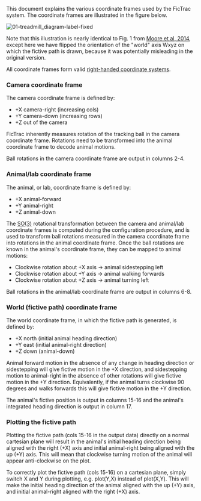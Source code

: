 This document explains the various coordinate frames used by the FicTrac system. The coordinate frames are illustrated in the figure below.

![01-treadmill_diagram-label-fixed](https://github.com/rjdmoore/fictrac/assets/3844483/aa9e08ea-dec9-44bf-9c18-01df0d823ad0)

Note that this illustration is nearly identical to Fig. 1 from [Moore et al, 2014](https://doi.org/10.1016/j.jneumeth.2014.01.010), except here we have flipped the orientation of the "world" axis Wxyz on which the fictive path is drawn, because it was potentially misleading in the original version.

All coordinate frames form valid [right-handed coordinate systems](https://en.wikipedia.org/wiki/Right-hand_rule).

### Camera coordinate frame
The camera coordinate frame is defined by:
* +X camera-right (increasing cols)
* +Y camera-down (increasing rows)
* +Z out of the camera

FicTrac inherently measures rotation of the tracking ball in the camera coordinate frame. Rotations need to be transformed into the animal coordinate frame to decode animal motions.

Ball rotations in the camera coordinate frame are output in columns 2-4.

### Animal/lab coordinate frame
The animal, or lab, coordinate frame is defined by:
* +X animal-forward
* +Y animal-right
* +Z animal-down

The [SO(3)](https://en.wikipedia.org/wiki/3D_rotation_group) rotational transformation between the camera and animal/lab coordinate frames is computed during the configuration procedure, and is used to transform ball rotations measured in the camera coordinate frame into rotations in the animal coordinate frame.
Once the ball rotations are known in the animal's coordinate frame, they can be mapped to animal motions:
* Clockwise rotation about +X axis &rarr; animal sidestepping left
* Clockwise rotation about +Y axis &rarr; animal walking forwards
* Clockwise rotation about +Z axis &rarr; animal turning left

Ball rotations in the animal/lab coordinate frame are output in columns 6-8.

### World (fictive path) coordinate frame
The world coordinate frame, in which the fictive path is generated, is defined by:
* +X north (initial animal heading direction)
* +Y east (initial animal-right direction)
* +Z down (animal-down)

Animal forward motion in the absence of any change in heading direction or sidestepping will give fictive motion in the +X direction, and sidestepping motion to animal-right in the absence of other rotations will give fictive motion in the +Y direction. Equivalently, if the animal turns clockwise 90 degrees and walks forwards this will give fictive motion in the +Y direction.

The animal's fictive position is output in columns 15-16 and the animal's integrated heading direction is output in column 17.

### Plotting the fictive path
Plotting the fictive path (cols 15-16 in the output data) directly on a normal cartesian plane will result in the animal's initial heading direction being aligned with the right (+X) axis and initial animal-right being aligned with the up (+Y) axis.
This will mean that clockwise turning motion of the animal will appear anti-clockwise on the plot.

To correctly plot the fictive path (cols 15-16) on a cartesian plane, simply switch X and Y during plotting, e.g. plot(Y,X) instead of plot(X,Y). This will make the initial heading direction of the animal aligned with the up (+Y) axis, and initial animal-right aligned with the right (+X) axis.
